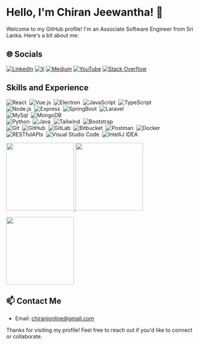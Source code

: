 # Hello, I'm Chiran Jeewantha! 👋

Welcome to my GitHub profile! I'm an Associate Software Engineer from Sri Lanka. Here's a bit about me:

## 🌐 Socials
[![LinkedIn](https://img.shields.io/badge/LinkedIn-blue?style=for-the-badge&logo=linkedin)](https://www.linkedin.com/in/chiranj98/)
[![X](https://img.shields.io/badge/X-black?style=for-the-badge&logo=x)](https://twitter.com/chikuu98)
[![Medium](https://img.shields.io/badge/Medium-black?style=for-the-badge&logo=medium)](https://chiranjonline.medium.com/)
[![YouTube](https://img.shields.io/badge/YouTube-red?style=for-the-badge&logo=youtube)](https://youtube.com/@ChiranJ)
[![Stack Overflow](https://img.shields.io/badge/Stack%20Overflow-FE7A16?style=for-the-badge&logo=stack-overflow&logoColor=white)](https://stackoverflow.com/users/16766165/chiran-jeewantha)

## Skills and Experience

![React](https://img.shields.io/badge/-React-05122A?style=flat&logo=react)&nbsp;
![Vue.js](https://img.shields.io/badge/-Vue.js-05122A?style=flat&logo=vue.js)&nbsp;
![Electron](https://img.shields.io/badge/-Electron-05122A?style=flat&logo=electron)&nbsp;
![JavaScript](https://img.shields.io/badge/-JavaScript-05122A?style=flat&logo=javascript)&nbsp;
![TypeScript](https://img.shields.io/badge/-TypeScript-05122A?style=flat&logo=typescript)&nbsp;\
![Node.js](https://img.shields.io/badge/-Node.js-05122A?style=flat&logo=node.js)&nbsp;
![Express](https://img.shields.io/badge/-Express-05122A?style=flat&logo=express)&nbsp;
![SpringBoot](https://img.shields.io/badge/-SpringBoot-05122A?style=flat&logo=springboot)&nbsp;
![Laravel](https://img.shields.io/badge/-Laravel-05122A?style=flat&logo=laravel)&nbsp;\
![MySql](https://img.shields.io/badge/-MySql-05122A?style=flat&logo=mysql)&nbsp;
![MongoDB](https://img.shields.io/badge/-MongoDB-05122A?style=flat&logo=mongodb)&nbsp;\
![Python](https://img.shields.io/badge/-Python-05122A?style=flat&logo=python)&nbsp;
![Java](https://img.shields.io/badge/-Java-05122A?style=flat&logo=Java&logoColor=FFA518)&nbsp;
![Tailwind](https://img.shields.io/badge/-Tailwind-05122A?style=flat&logo=tailwind)&nbsp;
![Bootstrap](https://img.shields.io/badge/-Bootstrap-05122A?style=flat&logo=bootstrap&logoColor=563D7C)\
![Git](https://img.shields.io/badge/-Git-05122A?style=flat&logo=git)&nbsp;
![GitHub](https://img.shields.io/badge/-GitHub-05122A?style=flat&logo=github)&nbsp;
![GitLab](https://img.shields.io/badge/-GitLab-05122A?style=flat&logo=gitlab)&nbsp;
![Bitbucket](https://img.shields.io/badge/-Bitbucket-05122A?style=flat&logo=bitbucket)&nbsp;
![Postman](https://img.shields.io/badge/-Postman-05122A?style=flat&logo=postman)&nbsp;
![Docker](https://img.shields.io/badge/-Docker-05122A?style=flat&logo=docker)&nbsp;\
![RESTfulAPIs](https://img.shields.io/badge/-RESTfulAPIs-05122A?style=flat&logo=RESTfulAPIs)&nbsp;
![Visual Studio Code](https://img.shields.io/badge/-Visual%20Studio%20Code-05122A?style=flat&logo=visual-studio-code&logoColor=007ACC)&nbsp;
![IntelliJ IDEA](https://img.shields.io/badge/-IntelliJ%20IDEA-05122A?style=flat&logo=intellij-idea&logoColor=007ACC)


<!---*
### Visitor's count 👀
<p align="left"><img src="https://profile-counter.glitch.me/Chikuu98/count.svg" alt="Chikuu98 :: Visitor's Count" /></p>
<br/>
-->

<p>
<a href="https://github.com/Chikuu98">
  <img height="180em" src="https://github-readme-stats-eight-theta.vercel.app/api?username=Chikuu98&show_icons=true&theme=algolia&include_all_commits=true&count_private=true"/>
  <img height="180em" src="https://github-readme-streak-stats.herokuapp.com/?user=Chikuu98&theme=algolia"/>
</a>
</p>
<img height="180em" src="https://github-readme-stats-eight-theta.vercel.app/api/top-langs/?username=Chikuu98&layout=compact&langs_count=8&theme=algolia"/>


## 📫 Contact Me
- Email: chiranjonline@gmail.com

Thanks for visiting my profile! Feel free to reach out if you'd like to connect or collaborate.
